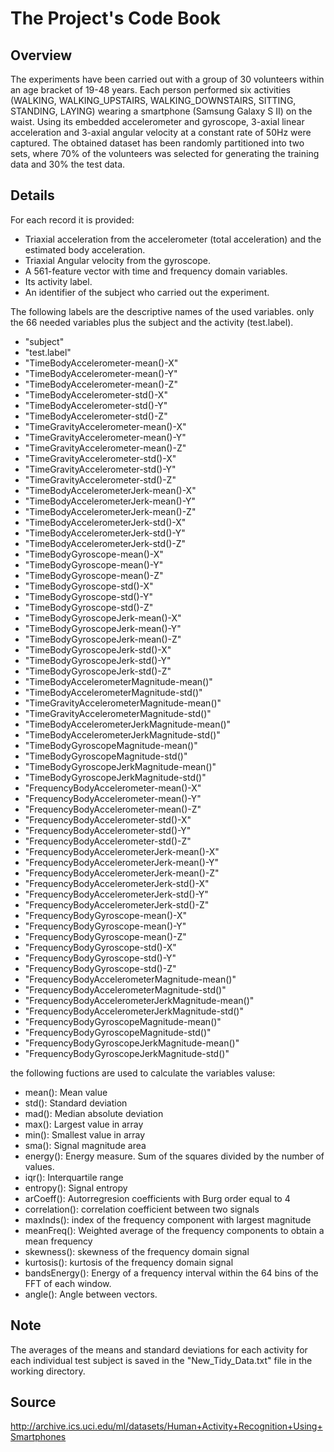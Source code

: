 # The Project's Code Book
## Overview

The experiments have been carried out with a group of 30 volunteers within an age bracket of 19-48 years.
Each person performed six activities (WALKING, WALKING_UPSTAIRS, WALKING_DOWNSTAIRS, SITTING, STANDING, LAYING)
wearing a smartphone (Samsung Galaxy S II) on the waist. Using its embedded accelerometer and gyroscope, 
3-axial linear acceleration and 3-axial angular velocity at a constant rate of 50Hz were captured.
The obtained dataset has been randomly partitioned into two sets, where 70% of the volunteers was selected for 
generating the training data and 30% the test data. 

## Details

For each record it is provided:
- Triaxial acceleration from the accelerometer (total acceleration) and the estimated body acceleration.
- Triaxial Angular velocity from the gyroscope. 
- A 561-feature vector with time and frequency domain variables. 
- Its activity label. 
- An identifier of the subject who carried out the experiment.

The following labels are the descriptive names of the used variables.
only the 66 needed variables plus the subject and the activity (test.label).

* "subject"
* "test.label"
* "TimeBodyAccelerometer-mean()-X"
* "TimeBodyAccelerometer-mean()-Y"
* "TimeBodyAccelerometer-mean()-Z"
* "TimeBodyAccelerometer-std()-X"
* "TimeBodyAccelerometer-std()-Y"
* "TimeBodyAccelerometer-std()-Z"
* "TimeGravityAccelerometer-mean()-X"
* "TimeGravityAccelerometer-mean()-Y"
* "TimeGravityAccelerometer-mean()-Z"
* "TimeGravityAccelerometer-std()-X"
* "TimeGravityAccelerometer-std()-Y"
* "TimeGravityAccelerometer-std()-Z"
* "TimeBodyAccelerometerJerk-mean()-X"
* "TimeBodyAccelerometerJerk-mean()-Y"
* "TimeBodyAccelerometerJerk-mean()-Z"
* "TimeBodyAccelerometerJerk-std()-X"
* "TimeBodyAccelerometerJerk-std()-Y"
* "TimeBodyAccelerometerJerk-std()-Z"
* "TimeBodyGyroscope-mean()-X"
* "TimeBodyGyroscope-mean()-Y"
* "TimeBodyGyroscope-mean()-Z"
* "TimeBodyGyroscope-std()-X"
* "TimeBodyGyroscope-std()-Y"
* "TimeBodyGyroscope-std()-Z"
* "TimeBodyGyroscopeJerk-mean()-X"
* "TimeBodyGyroscopeJerk-mean()-Y"
* "TimeBodyGyroscopeJerk-mean()-Z"
* "TimeBodyGyroscopeJerk-std()-X"
* "TimeBodyGyroscopeJerk-std()-Y"
* "TimeBodyGyroscopeJerk-std()-Z"
* "TimeBodyAccelerometerMagnitude-mean()"
* "TimeBodyAccelerometerMagnitude-std()"
* "TimeGravityAccelerometerMagnitude-mean()"
* "TimeGravityAccelerometerMagnitude-std()"
* "TimeBodyAccelerometerJerkMagnitude-mean()"
* "TimeBodyAccelerometerJerkMagnitude-std()"
* "TimeBodyGyroscopeMagnitude-mean()"
* "TimeBodyGyroscopeMagnitude-std()"
* "TimeBodyGyroscopeJerkMagnitude-mean()"
* "TimeBodyGyroscopeJerkMagnitude-std()"
* "FrequencyBodyAccelerometer-mean()-X"
* "FrequencyBodyAccelerometer-mean()-Y"
* "FrequencyBodyAccelerometer-mean()-Z"
* "FrequencyBodyAccelerometer-std()-X"
* "FrequencyBodyAccelerometer-std()-Y"
* "FrequencyBodyAccelerometer-std()-Z"
* "FrequencyBodyAccelerometerJerk-mean()-X"
* "FrequencyBodyAccelerometerJerk-mean()-Y"
* "FrequencyBodyAccelerometerJerk-mean()-Z"
* "FrequencyBodyAccelerometerJerk-std()-X"
* "FrequencyBodyAccelerometerJerk-std()-Y"
* "FrequencyBodyAccelerometerJerk-std()-Z"
* "FrequencyBodyGyroscope-mean()-X"
* "FrequencyBodyGyroscope-mean()-Y"
* "FrequencyBodyGyroscope-mean()-Z"
* "FrequencyBodyGyroscope-std()-X"
* "FrequencyBodyGyroscope-std()-Y"
* "FrequencyBodyGyroscope-std()-Z"
* "FrequencyBodyAccelerometerMagnitude-mean()"
* "FrequencyBodyAccelerometerMagnitude-std()"
* "FrequencyBodyAccelerometerJerkMagnitude-mean()"
* "FrequencyBodyAccelerometerJerkMagnitude-std()"
* "FrequencyBodyGyroscopeMagnitude-mean()"
* "FrequencyBodyGyroscopeMagnitude-std()"
* "FrequencyBodyGyroscopeJerkMagnitude-mean()"
* "FrequencyBodyGyroscopeJerkMagnitude-std()"

the following fuctions are used to calculate the variables valuse: 

* mean(): Mean value
* std(): Standard deviation
* mad(): Median absolute deviation 
* max(): Largest value in array
* min(): Smallest value in array
* sma(): Signal magnitude area
* energy(): Energy measure. Sum of the squares divided by the number of values. 
* iqr(): Interquartile range 
* entropy(): Signal entropy
* arCoeff(): Autorregresion coefficients with Burg order equal to 4
* correlation(): correlation coefficient between two signals
* maxInds(): index of the frequency component with largest magnitude
* meanFreq(): Weighted average of the frequency components to obtain a mean frequency
* skewness(): skewness of the frequency domain signal 
* kurtosis(): kurtosis of the frequency domain signal 
* bandsEnergy(): Energy of a frequency interval within the 64 bins of the FFT of each window.
* angle(): Angle between vectors.

## Note

The averages of the means and standard deviations for each activity for each individual test subject
is saved in the "New_Tidy_Data.txt" file in the working directory.

## Source
http://archive.ics.uci.edu/ml/datasets/Human+Activity+Recognition+Using+Smartphones
